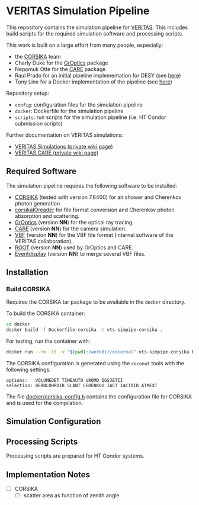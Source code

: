 # VERITAS Simulation Pipeline

This repository contains the simulation pipeline for [VERITAS](https://veritas.sao.arizona.edu/). This includes build scripts for the required simulation software and processing scripts.

This work is built on a large effort from many people, especially:

- the [CORSIKA](https://web.ikp.kit.edu/corsika/) team
- Charly Duke for the [GrOptics](https://github.com/groptics/GrOptics/tree/master) package
- Nepomuk Otte for the [CARE](https://github.com/nepomukotte/CARE) package
- Raul Prado for an initial pipeline implementation for DESY (see [here](https://github.com/RaulRPrado/MC-DESY/tree/master))
- Tony Line for a Docker implementation of the pipeline (see [here](https://github.com/VERITAS-Observatory/Build_SimDockerImage/tree/master))

Repository setup:

- `config`: configuration files for the simulation pipeline
- `docker`: Dockerfile for the simulation pipeline
- `scripts`: run scripts for the simulation pipeline (i.e. HT Condor submission scripts)

Further documentation on VERITAS simulations:

- [VERITAS Simulations (private wiki page)](https://veritas.sao.arizona.edu/wiki/index.php/Simulation)
- [VERITAS CARE (private wiki page)](https://veritas.sao.arizona.edu/wiki/index.php/CARE)

## Required Software

The simulation pipeline requires the following software to be installed:

- [CORSIKA](https://web.ikp.kit.edu/corsika/) (tested with version 7.6400) for air shower and Cherenkov photon generation
- [corsikaIOreader](https://github.com/GernotMaier/corsikaIOreader/) for file format conversion and Cherenkov photon absorption and scattering.
- [GrOptics](https://github.com/groptics/GrOptics/tree/master) (version **NN**) for the optical ray tracing.
- [CARE](https://github.com/nepomukotte/CARE) (version **NN**) for the camera simulation.
- [VBF](https://github.com/VERITAS-Observatory/VBF) (version **NN**) for the VBF file format (internal software of the VERITAS collaboration).
- [ROOT](https://root.cern.ch/) (version **NN**) used by GrOptics and CARE.
- [Eventdisplay](https://github.com/VERITAS-Observatory/EventDisplay_v4) (version **NN**) to merge several VBF files.

## Installation

### Build CORSIKA

Requires the CORSIKA tar package to be available in the `docker` directory.

To build the CORSIKA container:

```bash
cd docker
docker build -f Dockerfile-corsika -t vts-simpipe-corsika .
```

For testing, run the container with:

```bash
docker run --rm -it -v "$(pwd):/workdir/external" vts-simpipe-corsika bash
```

The CORSIKA configuration is generated using the `coconut` tools with the following settings:

```text
options:   VOLUMEDET TIMEAUTO URQMD QGSJETII
selection: BERNLOHRDIR SLANT CERENKOV IACT IACTDIR ATMEXT
```

The file [docker/corsika-config.h](docker/corsika-config.h) contains the configuration file for CORSIKA and is used for the compilation.

## Simulation Configuration

## Processing Scripts

Processing scripts are prepared for HT Condor systems.

## Implementation Notes

- [ ] CORSIKA
    - [ ] scatter area as function of zenith angle
